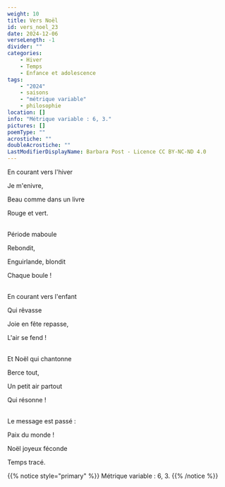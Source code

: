 ```yaml
---
weight: 10
title: Vers Noël
id: vers_noel_23
date: 2024-12-06
verseLength: -1
divider: ""
categories:
    - Hiver
    - Temps
    - Enfance et adolescence
tags:
    - "2024"
    - saisons
    - "métrique variable"
    - philosophie
location: []
info: "Métrique variable : 6, 3."
pictures: []
poemType: ""
acrostiche: ""
doubleAcrostiche: ""
LastModifierDisplayName: Barbara Post - Licence CC BY-NC-ND 4.0
---
```

En courant vers l'hiver

Je m'enivre,

Beau comme dans un livre

Rouge et vert.

 \
Période maboule

Rebondit,

Enguirlande, blondit

Chaque boule !

 \
En courant vers l'enfant

Qui rêvasse

Joie en fête repasse,

L'air se fend !

 \
Et Noël qui chantonne

Berce tout,

Un petit air partout

Qui résonne !

 \
Le message est passé :

Paix du monde !

Noël joyeux féconde

Temps tracé.

{{% notice style="primary" %}}
Métrique variable : 6, 3.
{{% /notice %}}